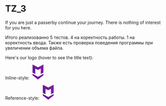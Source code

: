 # TZ_3
If you are just a passerby continue your journey. There is nothing of interest for you here.

Итого реализованно 5 тестов. 4 на коректность работы. 1 на коректность ввода. Также есть проверка поведения программы при увеличении объема файла.

Here's our logo (hover to see the title text):

Inline-style: 
![alt text](https://github.com/adam-p/markdown-here/raw/master/src/common/images/icon48.png "Logo Title Text 1")

Reference-style: 
![alt text][logo]

[logo]: https://github.com/adam-p/markdown-here/raw/master/src/common/images/icon48.png "Logo Title Text 2"
